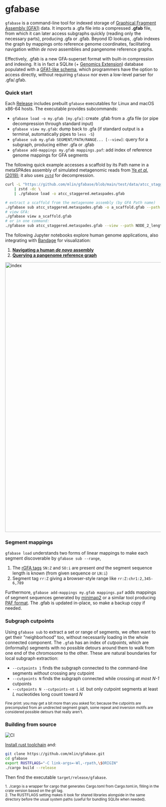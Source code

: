 # gfabase

`gfabase` is a command-line tool for indexed storage of [Graphical Fragment Assembly (GFA1)](https://github.com/GFA-spec/GFA-spec) data. It imports a .gfa file into a compressed **.gfab** file, from which it can later access subgraphs quickly (reading only the necessary parts), producing .gfa or .gfab. Beyond ID lookups, .gfab indexes the graph by mappings onto reference genome coordinates, facilitating navigation within *de novo* assemblies and pangenome reference graphs.

Effectively, .gfab is a new GFA-superset format with built-in compression and indexing. It is in fact a SQLite (+ [Genomics Extension](https://github.com/mlin/GenomicSQLite)) database populated with a [GFA1-like schema](src/schema/GFA1.sql), which programmers have the option to access directly, without requiring `gfabase` nor even a low-level parser for .gfa/.gfab.

### Quick start

Each [Release](https://github.com/mlin/gfabase/releases) includes prebuilt `gfabase` executables for Linux and macOS x86-64 hosts. The executable provides subcommands:

* `gfabase load -o my.gfab [my.gfa]`: create .gfab from a .gfa file (or pipe decompression through standard input)
* `gfabase view my.gfab`: dump back to .gfa (if standard output is a terminal, automatically pipes to `less -S`)
* `gfabase sub my.gfab SEGMENT/PATH/RANGE... [--view]`: query for a subgraph, producing either .gfa or .gfab
* `gfabase add-mappings my.gfab mappings.paf`: add index of reference genome mappings for GFA segments

The following quick example accesses a scaffold by its Path name in a metaSPAdes assembly of simulated metagenomic reads from [Ye <em>et al.</em> (2019)](https://dx.doi.org/10.1016/j.cell.2019.07.010); it also uses [`zstd`](https://github.com/facebook/zstd) for decompression.

```bash
curl -L "https://github.com/mlin/gfabase/blob/main/test/data/atcc_staggered.assembly_graph_with_scaffolds.gfa.zst?raw=true" \
    | zstd -dc \
    | ./gfabase load -o atcc_staggered.metaspades.gfab

# extract a scaffold from the metagenome assembly (by GFA Path name)
./gfabase sub atcc_staggered.metaspades.gfab -o a_scaffold.gfab --path NODE_2_length_747618_cov_15.708553_3
# view GFA:
./gfabase view a_scaffold.gfab
# or in one command:
./gfabase sub atcc_staggered.metaspades.gfab --view --path NODE_2_length_747618_cov_15.708553_3
```

The following Jupyter notebooks explore human genome applications, also integrating with [Bandage](https://rrwick.github.io/Bandage/) for visualization:

1. **[Navigating a human *de novo* assembly](notebooks/gfabaseAssemblyNavigation.ipynb)**
2. **[Querying a pangenome reference graph](notebooks/gfabasePangenomeGraph.ipynb)**

<img width="871" alt="index" src="https://user-images.githubusercontent.com/356550/105319466-fd571080-5b68-11eb-9422-a0b3b01c7056.png">

### Segment mappings

`gfabase load` understands two forms of linear mappings to make each segment discoverable by `gfabase sub --range`,

1. The [rGFA tags](https://github.com/lh3/gfatools/blob/master/doc/rGFA.md) `SN:Z` and `SO:i` are present *and* the segment sequence length is known (from given sequence or `LN:i`)
2. Segment tag `rr:Z` giving a browser-style range like `rr:Z:chr1:2,345-6,789`

Furthermore, `gfabase add-mappings my.gfab mappings.paf` adds mappings of segment sequences generated by [minimap2](https://github.com/lh3/minimap2) or a similar tool producing [PAF format](https://github.com/lh3/miniasm/blob/master/PAF.md). The .gfab is updated in-place, so make a backup copy if needed.

### Subgraph cutpoints

Using `gfabase sub` to extract a set or range of segments, we often want to get their "neighborhood" too, without necessarily loading in the whole connected component. The `.gfab` has an index of *cutpoints*, which are (informally) segments with no possible detours around them to walk from one end of the chromosome to the other. These are natural boundaries for local subgraph extraction:

* `--cutpoints 1` finds the subgraph connected to the command-line segments *without* crossing any cutpoint
* `--cutpoints N` finds the subgraph connected while crossing *at most N-1* cutpoints
* `--cutpoints N --cutpoints-nt L` *id.* but only cutpoint segments at least *L* nucleotides long count toward *N*

<sup>Fine print: you may get a bit more than you asked for; because the cutpoints are precomputed from an undirected segment graph, some repeat and inversion motifs are considered possible detours that really aren't.</sup>

### Building from source

![CI](https://github.com/mlin/gfabase/workflows/CI/badge.svg?branch=main)

[Install rust toolchain](https://rustup.rs/) and:

```bash
git clone https://github.com/mlin/gfabase.git
cd gfabase
export RUSTFLAGS="-C link-args=-Wl,-rpath,\$ORIGIN"
./cargo build --release
```

Then find the executable `target/release/gfabase`.

<sup>
1. ./cargo is a wrapper for cargo that generates Cargo.toml from Cargo.toml.in, filling in the crate version based on the git tag.
</sup>
<br/>
<sup>
2. The RUSTFLAGS setting makes it look for shared libraries alongside in the same directory before the usual system paths (useful for bundling SQLite when needed).
</sup>
